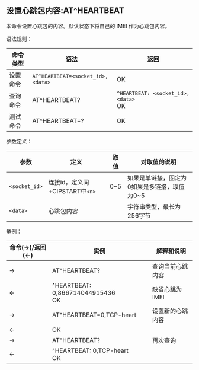 ## 设置心跳包内容:AT^HEARTBEAT

本命令设置心跳包的内容。默认状态下将自己的 IMEI 作为心跳包内容。

语法规则：

| 命令类型 | 语法                              | 返回                                    |
| -------- | --------------------------------- | --------------------------------------- |
| 设置命令 | `AT^HEARTBEAT=<socket_id>,<data>` | OK                                      |
| 查询命令 | AT^HEARTBEAT?                     | `^HEARTBEAT: <socket_id>,<data> `<br>OK |
| 测试命令 | AT^HEARTBEAT=?                    | OK                                      |

 

参数定义：

| 参数          | 定义                           | 取值 | 对取值的说明                                 |
| ------------- | ------------------------------ | ---- | -------------------------------------------- |
| `<socket_id>` | 连接id，定义同+CIPSTART中`<n>` | 0~5  | 如果是单链接，固定为0如果是多链接，取值为0~5 |
| `<data>`      | 心跳包内容                     |      | 字符串类型，最长为256字节                    |

 

举例：

| 命令(→)/返回(←) | 实例                                 | 解释和说明       |
| --------------- | ------------------------------------ | ---------------- |
| →               | AT^HEARTBEAT?                        | 查询当前心跳内容 |
| ←               | ^HEARTBEAT: 0,866714044915436<br> OK | 缺省心跳为IMEI   |
| →               | AT^HEARTBEAT=0,TCP-heart             | 设置新的心跳内容 |
| ←               | OK                                   |                  |
| →               | AT^HEARTBEAT?                        | 再次查询         |
| ←               | ^HEARTBEAT: 0,TCP-heart <br>OK       |                  |
